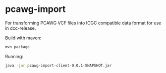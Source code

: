 # pcawg-import

For transforming PCAWG VCF files into ICGC compatible data format for use in 
dcc-release. 

Build with maven:

```bash
mvn package
```

Running:

```bash
java -jar pcawg-import-client-0.0.1-SNAPSHOT.jar
```